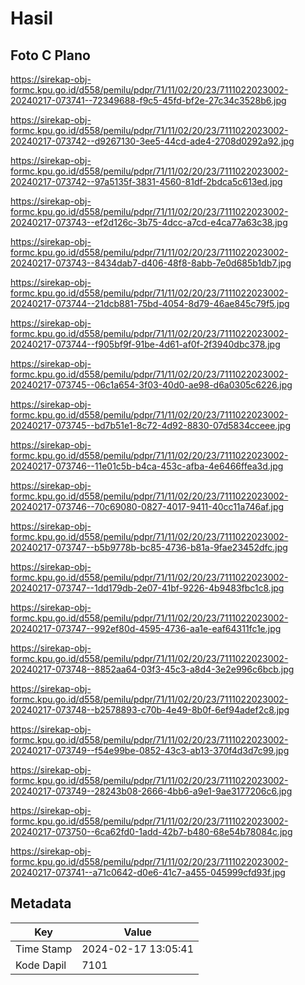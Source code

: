 # Hasil

## Foto C Plano

https://sirekap-obj-formc.kpu.go.id/d558/pemilu/pdpr/71/11/02/20/23/7111022023002-20240217-073741--72349688-f9c5-45fd-bf2e-27c34c3528b6.jpg

https://sirekap-obj-formc.kpu.go.id/d558/pemilu/pdpr/71/11/02/20/23/7111022023002-20240217-073742--d9267130-3ee5-44cd-ade4-2708d0292a92.jpg

https://sirekap-obj-formc.kpu.go.id/d558/pemilu/pdpr/71/11/02/20/23/7111022023002-20240217-073742--97a5135f-3831-4560-81df-2bdca5c613ed.jpg

https://sirekap-obj-formc.kpu.go.id/d558/pemilu/pdpr/71/11/02/20/23/7111022023002-20240217-073743--ef2d126c-3b75-4dcc-a7cd-e4ca77a63c38.jpg

https://sirekap-obj-formc.kpu.go.id/d558/pemilu/pdpr/71/11/02/20/23/7111022023002-20240217-073743--8434dab7-d406-48f8-8abb-7e0d685b1db7.jpg

https://sirekap-obj-formc.kpu.go.id/d558/pemilu/pdpr/71/11/02/20/23/7111022023002-20240217-073744--21dcb881-75bd-4054-8d79-46ae845c79f5.jpg

https://sirekap-obj-formc.kpu.go.id/d558/pemilu/pdpr/71/11/02/20/23/7111022023002-20240217-073744--f905bf9f-91be-4d61-af0f-2f3940dbc378.jpg

https://sirekap-obj-formc.kpu.go.id/d558/pemilu/pdpr/71/11/02/20/23/7111022023002-20240217-073745--06c1a654-3f03-40d0-ae98-d6a0305c6226.jpg

https://sirekap-obj-formc.kpu.go.id/d558/pemilu/pdpr/71/11/02/20/23/7111022023002-20240217-073745--bd7b51e1-8c72-4d92-8830-07d5834cceee.jpg

https://sirekap-obj-formc.kpu.go.id/d558/pemilu/pdpr/71/11/02/20/23/7111022023002-20240217-073746--11e01c5b-b4ca-453c-afba-4e6466ffea3d.jpg

https://sirekap-obj-formc.kpu.go.id/d558/pemilu/pdpr/71/11/02/20/23/7111022023002-20240217-073746--70c69080-0827-4017-9411-40cc11a746af.jpg

https://sirekap-obj-formc.kpu.go.id/d558/pemilu/pdpr/71/11/02/20/23/7111022023002-20240217-073747--b5b9778b-bc85-4736-b81a-9fae23452dfc.jpg

https://sirekap-obj-formc.kpu.go.id/d558/pemilu/pdpr/71/11/02/20/23/7111022023002-20240217-073747--1dd179db-2e07-41bf-9226-4b9483fbc1c8.jpg

https://sirekap-obj-formc.kpu.go.id/d558/pemilu/pdpr/71/11/02/20/23/7111022023002-20240217-073747--992ef80d-4595-4736-aa1e-eaf64311fc1e.jpg

https://sirekap-obj-formc.kpu.go.id/d558/pemilu/pdpr/71/11/02/20/23/7111022023002-20240217-073748--8852aa64-03f3-45c3-a8d4-3e2e996c6bcb.jpg

https://sirekap-obj-formc.kpu.go.id/d558/pemilu/pdpr/71/11/02/20/23/7111022023002-20240217-073748--b2578893-c70b-4e49-8b0f-6ef94adef2c8.jpg

https://sirekap-obj-formc.kpu.go.id/d558/pemilu/pdpr/71/11/02/20/23/7111022023002-20240217-073749--f54e99be-0852-43c3-ab13-370f4d3d7c99.jpg

https://sirekap-obj-formc.kpu.go.id/d558/pemilu/pdpr/71/11/02/20/23/7111022023002-20240217-073749--28243b08-2666-4bb6-a9e1-9ae3177206c6.jpg

https://sirekap-obj-formc.kpu.go.id/d558/pemilu/pdpr/71/11/02/20/23/7111022023002-20240217-073750--6ca62fd0-1add-42b7-b480-68e54b78084c.jpg

https://sirekap-obj-formc.kpu.go.id/d558/pemilu/pdpr/71/11/02/20/23/7111022023002-20240217-073741--a71c0642-d0e6-41c7-a455-045999cfd93f.jpg


## Metadata

| Key        | Value               |
| ---------- | ------------------- |
| Time Stamp | 2024-02-17 13:05:41 |
| Kode Dapil | 7101                |



